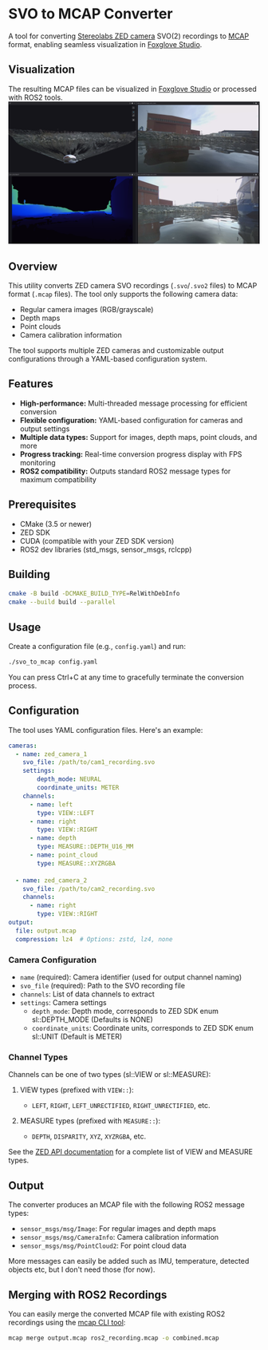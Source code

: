 # SVO to MCAP Converter

A tool for converting [Stereolabs ZED camera](https://www.stereolabs.com/) SVO(2) recordings to [MCAP](https://mcap.dev/) format, enabling seamless visualization in [Foxglove Studio](https://foxglove.dev/).

## Visualization

The resulting MCAP files can be visualized in [Foxglove Studio](https://foxglove.dev/) or processed with ROS2 tools.
![Screenshot of example output visualized in foxglove](assets/foxglove.png)

## Overview

This utility converts ZED camera SVO recordings (`.svo`/`.svo2` files) to MCAP format (`.mcap` files). The tool only supports the following camera data:

- Regular camera images (RGB/grayscale)
- Depth maps
- Point clouds
- Camera calibration information

The tool supports multiple ZED cameras and customizable output configurations through a YAML-based configuration system.

## Features

- **High-performance:** Multi-threaded message processing for efficient conversion
- **Flexible configuration:** YAML-based configuration for cameras and output settings
- **Multiple data types:** Support for images, depth maps, point clouds, and more
- **Progress tracking:** Real-time conversion progress display with FPS monitoring
- **ROS2 compatibility:** Outputs standard ROS2 message types for maximum compatibility

## Prerequisites

- CMake (3.5 or newer)
- ZED SDK
- CUDA (compatible with your ZED SDK version)
- ROS2 dev libraries (std_msgs, sensor_msgs, rclcpp)

## Building

```bash
cmake -B build -DCMAKE_BUILD_TYPE=RelWithDebInfo
cmake --build build --parallel
```

## Usage

Create a configuration file (e.g., `config.yaml`) and run:

```bash
./svo_to_mcap config.yaml
```

You can press Ctrl+C at any time to gracefully terminate the conversion process.

## Configuration

The tool uses YAML configuration files. Here's an example:

```yaml
cameras:
  - name: zed_camera_1
    svo_file: /path/to/cam1_recording.svo
    settings:
        depth_mode: NEURAL
        coordinate_units: METER
    channels:
      - name: left
        type: VIEW::LEFT
      - name: right
        type: VIEW::RIGHT
      - name: depth
        type: MEASURE::DEPTH_U16_MM
      - name: point_cloud
        type: MEASURE::XYZRGBA

  - name: zed_camera_2
    svo_file: /path/to/cam2_recording.svo
    channels:
      - name: right
        type: VIEW::RIGHT
output:
  file: output.mcap
  compression: lz4  # Options: zstd, lz4, none
```

### Camera Configuration

- `name` (required): Camera identifier (used for output channel naming)
- `svo_file` (required): Path to the SVO recording file
- `channels`: List of data channels to extract
- `settings`: Camera settings
    - `depth_mode`: Depth mode, corresponds to ZED SDK enum sl::DEPTH_MODE (Defaults is NONE)
    - `coordinate_units`: Coordinate units, corresponds to ZED SDK enum sl::UNIT (Default is METER)

### Channel Types

Channels can be one of two types (sl::VIEW or sl::MEASURE):

1. VIEW types (prefixed with `VIEW::`):
   - `LEFT`, `RIGHT`, `LEFT_UNRECTIFIED`, `RIGHT_UNRECTIFIED`, etc.

2. MEASURE types (prefixed with `MEASURE::`):
   - `DEPTH`, `DISPARITY`, `XYZ`, `XYZRGBA`, etc.

See the [ZED API documentation](https://www.stereolabs.com/docs/api/) for a complete list of VIEW and MEASURE types.

## Output

The converter produces an MCAP file with the following ROS2 message types:

- `sensor_msgs/msg/Image`: For regular images and depth maps
- `sensor_msgs/msg/CameraInfo`: Camera calibration information
- `sensor_msgs/msg/PointCloud2`: For point cloud data

More messages can easily be added such as IMU, temperature, detected objects etc, but I don't need those (for now).

## Merging with ROS2 Recordings

You can easily merge the converted MCAP file with existing ROS2 recordings using the [mcap CLI tool](https://mcap.dev/guides/cli):

```bash
mcap merge output.mcap ros2_recording.mcap -o combined.mcap
```
